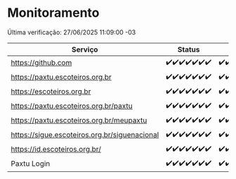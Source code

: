 # Monitoramento

Última verificação: 27/06/2025 11:09:00 -03

|Serviço|Status|Últimas 24h|
|---|---|---|
|https://github.com|<span title="2025-06-20: OK=23">✔️</span><span title="2025-06-21: OK=23">✔️</span><span title="2025-06-22: OK=23">✔️</span><span title="2025-06-23: OK=23">✔️</span><span title="2025-06-24: OK=23">✔️</span><span title="2025-06-25: OK=23">✔️</span><span title="2025-06-26: OK=13">✔️</span>|<span title="26/06/2025 11:09:00 -03 : 200">✔️</span><span title="26/06/2025 12:10:00 -03 : 200">✔️</span><span title="26/06/2025 13:12:00 -03 : 200">✔️</span><span title="26/06/2025 14:09:00 -03 : 200">✔️</span><span title="26/06/2025 15:13:00 -03 : 200">✔️</span><span title="26/06/2025 16:07:00 -03 : 200">✔️</span><span title="26/06/2025 17:10:00 -03 : 200">✔️</span><span title="26/06/2025 18:09:00 -03 : 200">✔️</span><span title="26/06/2025 19:09:00 -03 : 200">✔️</span><span title="26/06/2025 20:09:00 -03 : 200">✔️</span><span title="26/06/2025 21:50:00 -03 : 200">✔️</span><span title="26/06/2025 23:42:00 -03 : 200">✔️</span><span title="27/06/2025 00:43:00 -03 : 200">✔️</span><span title="27/06/2025 01:19:00 -03 : 200">✔️</span><span title="27/06/2025 02:11:00 -03 : 200">✔️</span><span title="27/06/2025 03:15:00 -03 : 200">✔️</span><span title="27/06/2025 04:10:00 -03 : 200">✔️</span><span title="27/06/2025 05:13:00 -03 : 200">✔️</span><span title="27/06/2025 06:10:00 -03 : 200">✔️</span><span title="27/06/2025 07:10:00 -03 : 200">✔️</span><span title="27/06/2025 08:08:00 -03 : 200">✔️</span><span title="27/06/2025 09:18:00 -03 : 200">✔️</span><span title="27/06/2025 10:23:00 -03 : 200">✔️</span><span title="27/06/2025 11:09:00 -03 : 200">✔️</span>|
|https://paxtu.escoteiros.org.br|<span title="2025-06-20: OK=23">✔️</span><span title="2025-06-21: OK=23">✔️</span><span title="2025-06-22: OK=23">✔️</span><span title="2025-06-23: OK=23">✔️</span><span title="2025-06-24: OK=23">✔️</span><span title="2025-06-25: OK=23">✔️</span><span title="2025-06-26: OK=13">✔️</span>|<span title="26/06/2025 11:09:00 -03 : 200">✔️</span><span title="26/06/2025 12:10:00 -03 : 200">✔️</span><span title="26/06/2025 13:12:00 -03 : 200">✔️</span><span title="26/06/2025 14:09:00 -03 : 200">✔️</span><span title="26/06/2025 15:13:00 -03 : 200">✔️</span><span title="26/06/2025 16:07:00 -03 : 200">✔️</span><span title="26/06/2025 17:10:00 -03 : 200">✔️</span><span title="26/06/2025 18:09:00 -03 : 200">✔️</span><span title="26/06/2025 19:09:00 -03 : 200">✔️</span><span title="26/06/2025 20:09:00 -03 : 200">✔️</span><span title="26/06/2025 21:50:00 -03 : 200">✔️</span><span title="26/06/2025 23:42:00 -03 : 200">✔️</span><span title="27/06/2025 00:43:00 -03 : 200">✔️</span><span title="27/06/2025 01:19:00 -03 : 200">✔️</span><span title="27/06/2025 02:11:00 -03 : 200">✔️</span><span title="27/06/2025 03:15:00 -03 : 200">✔️</span><span title="27/06/2025 04:10:00 -03 : 200">✔️</span><span title="27/06/2025 05:13:00 -03 : 200">✔️</span><span title="27/06/2025 06:10:00 -03 : 200">✔️</span><span title="27/06/2025 07:10:00 -03 : 200">✔️</span><span title="27/06/2025 08:08:00 -03 : 200">✔️</span><span title="27/06/2025 09:18:00 -03 : 200">✔️</span><span title="27/06/2025 10:23:00 -03 : 200">✔️</span><span title="27/06/2025 11:09:00 -03 : 200">✔️</span>|
|https://escoteiros.org.br|<span title="2025-06-20: OK=23">✔️</span><span title="2025-06-21: OK=23">✔️</span><span title="2025-06-22: OK=23">✔️</span><span title="2025-06-23: OK=23">✔️</span><span title="2025-06-24: OK=23">✔️</span><span title="2025-06-25: OK=23">✔️</span><span title="2025-06-26: OK=13">✔️</span>|<span title="26/06/2025 11:09:00 -03 : 200">✔️</span><span title="26/06/2025 12:10:00 -03 : 200">✔️</span><span title="26/06/2025 13:12:00 -03 : 200">✔️</span><span title="26/06/2025 14:09:00 -03 : 200">✔️</span><span title="26/06/2025 15:13:00 -03 : 200">✔️</span><span title="26/06/2025 16:07:00 -03 : 200">✔️</span><span title="26/06/2025 17:10:00 -03 : 200">✔️</span><span title="26/06/2025 18:09:00 -03 : 200">✔️</span><span title="26/06/2025 19:09:00 -03 : 200">✔️</span><span title="26/06/2025 20:09:00 -03 : 200">✔️</span><span title="26/06/2025 21:50:00 -03 : 200">✔️</span><span title="26/06/2025 23:42:00 -03 : 200">✔️</span><span title="27/06/2025 00:43:00 -03 : 200">✔️</span><span title="27/06/2025 01:19:00 -03 : 200">✔️</span><span title="27/06/2025 02:11:00 -03 : 200">✔️</span><span title="27/06/2025 03:15:00 -03 : 200">✔️</span><span title="27/06/2025 04:10:00 -03 : 200">✔️</span><span title="27/06/2025 05:13:00 -03 : 200">✔️</span><span title="27/06/2025 06:10:00 -03 : 200">✔️</span><span title="27/06/2025 07:10:00 -03 : 200">✔️</span><span title="27/06/2025 08:08:00 -03 : 200">✔️</span><span title="27/06/2025 09:18:00 -03 : 200">✔️</span><span title="27/06/2025 10:23:00 -03 : 200">✔️</span><span title="27/06/2025 11:09:00 -03 : 200">✔️</span>|
|https://paxtu.escoteiros.org.br/paxtu|<span title="2025-06-20: OK=23">✔️</span><span title="2025-06-21: OK=23">✔️</span><span title="2025-06-22: OK=23">✔️</span><span title="2025-06-23: OK=23">✔️</span><span title="2025-06-24: OK=23">✔️</span><span title="2025-06-25: OK=23">✔️</span><span title="2025-06-26: OK=13">✔️</span>|<span title="26/06/2025 11:09:00 -03 : 200">✔️</span><span title="26/06/2025 12:10:00 -03 : 200">✔️</span><span title="26/06/2025 13:12:00 -03 : 200">✔️</span><span title="26/06/2025 14:09:00 -03 : 200">✔️</span><span title="26/06/2025 15:13:00 -03 : 200">✔️</span><span title="26/06/2025 16:07:00 -03 : 200">✔️</span><span title="26/06/2025 17:10:00 -03 : 200">✔️</span><span title="26/06/2025 18:09:00 -03 : 200">✔️</span><span title="26/06/2025 19:09:00 -03 : 200">✔️</span><span title="26/06/2025 20:09:00 -03 : 200">✔️</span><span title="26/06/2025 21:50:00 -03 : 200">✔️</span><span title="26/06/2025 23:42:00 -03 : 200">✔️</span><span title="27/06/2025 00:43:00 -03 : 200">✔️</span><span title="27/06/2025 01:19:00 -03 : 200">✔️</span><span title="27/06/2025 02:11:00 -03 : 200">✔️</span><span title="27/06/2025 03:15:00 -03 : 200">✔️</span><span title="27/06/2025 04:10:00 -03 : 200">✔️</span><span title="27/06/2025 05:13:00 -03 : 200">✔️</span><span title="27/06/2025 06:10:00 -03 : 200">✔️</span><span title="27/06/2025 07:10:00 -03 : 200">✔️</span><span title="27/06/2025 08:08:00 -03 : 200">✔️</span><span title="27/06/2025 09:18:00 -03 : 200">✔️</span><span title="27/06/2025 10:23:00 -03 : 200">✔️</span><span title="27/06/2025 11:09:00 -03 : 200">✔️</span>|
|https://paxtu.escoteiros.org.br/meupaxtu|<span title="2025-06-20: OK=23">✔️</span><span title="2025-06-21: OK=23">✔️</span><span title="2025-06-22: OK=23">✔️</span><span title="2025-06-23: OK=23">✔️</span><span title="2025-06-24: OK=23">✔️</span><span title="2025-06-25: OK=23">✔️</span><span title="2025-06-26: OK=13">✔️</span>|<span title="26/06/2025 11:09:00 -03 : 200">✔️</span><span title="26/06/2025 12:10:00 -03 : 200">✔️</span><span title="26/06/2025 13:12:00 -03 : 200">✔️</span><span title="26/06/2025 14:09:00 -03 : 200">✔️</span><span title="26/06/2025 15:13:00 -03 : 200">✔️</span><span title="26/06/2025 16:07:00 -03 : 200">✔️</span><span title="26/06/2025 17:10:00 -03 : 200">✔️</span><span title="26/06/2025 18:09:00 -03 : 200">✔️</span><span title="26/06/2025 19:09:00 -03 : 200">✔️</span><span title="26/06/2025 20:09:00 -03 : 200">✔️</span><span title="26/06/2025 21:50:00 -03 : 200">✔️</span><span title="26/06/2025 23:42:00 -03 : 200">✔️</span><span title="27/06/2025 00:43:00 -03 : 200">✔️</span><span title="27/06/2025 01:19:00 -03 : 200">✔️</span><span title="27/06/2025 02:11:00 -03 : 200">✔️</span><span title="27/06/2025 03:15:00 -03 : 200">✔️</span><span title="27/06/2025 04:10:00 -03 : 200">✔️</span><span title="27/06/2025 05:13:00 -03 : 200">✔️</span><span title="27/06/2025 06:10:00 -03 : 200">✔️</span><span title="27/06/2025 07:10:00 -03 : 200">✔️</span><span title="27/06/2025 08:08:00 -03 : 200">✔️</span><span title="27/06/2025 09:18:00 -03 : 200">✔️</span><span title="27/06/2025 10:23:00 -03 : 200">✔️</span><span title="27/06/2025 11:09:00 -03 : 200">✔️</span>|
|https://sigue.escoteiros.org.br/siguenacional|<span title="2025-06-20: OK=23">✔️</span><span title="2025-06-21: OK=23">✔️</span><span title="2025-06-22: OK=23">✔️</span><span title="2025-06-23: OK=23">✔️</span><span title="2025-06-24: OK=23">✔️</span><span title="2025-06-25: OK=23">✔️</span><span title="2025-06-26: OK=13">✔️</span>|<span title="26/06/2025 11:09:00 -03 : 200">✔️</span><span title="26/06/2025 12:10:00 -03 : 200">✔️</span><span title="26/06/2025 13:12:00 -03 : 200">✔️</span><span title="26/06/2025 14:09:00 -03 : 200">✔️</span><span title="26/06/2025 15:13:00 -03 : 200">✔️</span><span title="26/06/2025 16:07:00 -03 : 200">✔️</span><span title="26/06/2025 17:10:00 -03 : 200">✔️</span><span title="26/06/2025 18:09:00 -03 : 200">✔️</span><span title="26/06/2025 19:09:00 -03 : 200">✔️</span><span title="26/06/2025 20:09:00 -03 : 200">✔️</span><span title="26/06/2025 21:50:00 -03 : 200">✔️</span><span title="26/06/2025 23:42:00 -03 : 200">✔️</span><span title="27/06/2025 00:43:00 -03 : 200">✔️</span><span title="27/06/2025 01:19:00 -03 : 200">✔️</span><span title="27/06/2025 02:11:00 -03 : 200">✔️</span><span title="27/06/2025 03:15:00 -03 : 200">✔️</span><span title="27/06/2025 04:10:00 -03 : 200">✔️</span><span title="27/06/2025 05:13:00 -03 : 200">✔️</span><span title="27/06/2025 06:10:00 -03 : 200">✔️</span><span title="27/06/2025 07:10:00 -03 : 200">✔️</span><span title="27/06/2025 08:08:00 -03 : 200">✔️</span><span title="27/06/2025 09:18:00 -03 : 200">✔️</span><span title="27/06/2025 10:23:00 -03 : 200">✔️</span><span title="27/06/2025 11:09:00 -03 : 200">✔️</span>|
|https://id.escoteiros.org.br/|<span title="2025-06-20: OK=23">✔️</span><span title="2025-06-21: OK=23">✔️</span><span title="2025-06-22: OK=23">✔️</span><span title="2025-06-23: OK=23">✔️</span><span title="2025-06-24: OK=23">✔️</span><span title="2025-06-25: OK=23">✔️</span><span title="2025-06-26: OK=13">✔️</span>|<span title="26/06/2025 11:09:00 -03 : 200">✔️</span><span title="26/06/2025 12:10:00 -03 : 200">✔️</span><span title="26/06/2025 13:12:00 -03 : 200">✔️</span><span title="26/06/2025 14:09:00 -03 : 200">✔️</span><span title="26/06/2025 15:13:00 -03 : 200">✔️</span><span title="26/06/2025 16:07:00 -03 : 200">✔️</span><span title="26/06/2025 17:10:00 -03 : 200">✔️</span><span title="26/06/2025 18:09:00 -03 : 200">✔️</span><span title="26/06/2025 19:09:00 -03 : 200">✔️</span><span title="26/06/2025 20:09:00 -03 : 200">✔️</span><span title="26/06/2025 21:50:00 -03 : 200">✔️</span><span title="26/06/2025 23:42:00 -03 : 200">✔️</span><span title="27/06/2025 00:43:00 -03 : 200">✔️</span><span title="27/06/2025 01:19:00 -03 : 200">✔️</span><span title="27/06/2025 02:11:00 -03 : 200">✔️</span><span title="27/06/2025 03:15:00 -03 : 200">✔️</span><span title="27/06/2025 04:10:00 -03 : 200">✔️</span><span title="27/06/2025 05:13:00 -03 : 200">✔️</span><span title="27/06/2025 06:10:00 -03 : 200">✔️</span><span title="27/06/2025 07:10:00 -03 : 200">✔️</span><span title="27/06/2025 08:08:00 -03 : 200">✔️</span><span title="27/06/2025 09:18:00 -03 : 200">✔️</span><span title="27/06/2025 10:23:00 -03 : 200">✔️</span><span title="27/06/2025 11:09:00 -03 : 200">✔️</span>|
|Paxtu Login|<span title="2025-06-20: OK=23">✔️</span><span title="2025-06-21: OK=23">✔️</span><span title="2025-06-22: OK=23">✔️</span><span title="2025-06-23: OK=23">✔️</span><span title="2025-06-24: OK=23">✔️</span><span title="2025-06-25: OK=23">✔️</span><span title="2025-06-26: OK=13">✔️</span>|<span title="26/06/2025 11:09:00 -03 : 200">✔️</span><span title="26/06/2025 12:10:00 -03 : 200">✔️</span><span title="26/06/2025 13:12:00 -03 : 200">✔️</span><span title="26/06/2025 14:09:00 -03 : 200">✔️</span><span title="26/06/2025 15:13:00 -03 : 200">✔️</span><span title="26/06/2025 16:07:00 -03 : 200">✔️</span><span title="26/06/2025 17:10:00 -03 : 200">✔️</span><span title="26/06/2025 18:09:00 -03 : 200">✔️</span><span title="26/06/2025 19:09:00 -03 : 200">✔️</span><span title="26/06/2025 20:09:00 -03 : 200">✔️</span><span title="26/06/2025 21:50:00 -03 : 200">✔️</span><span title="26/06/2025 23:42:00 -03 : 200">✔️</span><span title="27/06/2025 00:43:00 -03 : 200">✔️</span><span title="27/06/2025 01:19:00 -03 : 200">✔️</span><span title="27/06/2025 02:11:00 -03 : 200">✔️</span><span title="27/06/2025 03:15:00 -03 : 200">✔️</span><span title="27/06/2025 04:10:00 -03 : 200">✔️</span><span title="27/06/2025 05:13:00 -03 : 200">✔️</span><span title="27/06/2025 06:10:00 -03 : 200">✔️</span><span title="27/06/2025 07:10:00 -03 : 200">✔️</span><span title="27/06/2025 08:08:00 -03 : 200">✔️</span><span title="27/06/2025 09:18:00 -03 : 200">✔️</span><span title="27/06/2025 10:23:00 -03 : 200">✔️</span><span title="27/06/2025 11:09:00 -03 : 200">✔️</span>|
